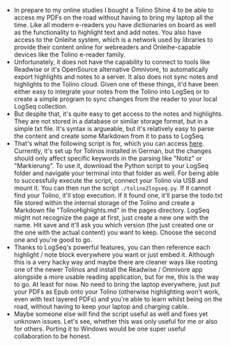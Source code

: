 - In prepare to my online studies I bought a Tolino Shine 4 to be able to access my PDFs on the road without having to bring my laptop all the time. Like all modern e-readers you have dictionaries on board as well as the functionality to highlight text and add notes. You also have access to the Onleihe system, which is a network used by libraries to provide their content online for webreaders and Onleihe-capable devices like the Tolino e-reader family.
- Unfortunately, it does not have the capability to connect to tools like Readwise or it's OpenSource alternative Omnivore, to automatically export highlights and notes to a server. It also does not sync notes and highlights to the Tolino cloud. Given one of these things, it'd have been either easy to integrate your notes from the Tolino into LogSeq or to create a simple program to sync changes from the reader to your local LogSeq collection.
- But despite that, it's quite easy to get access to the notes and highlights. They are not stored in a database or similar storage format, but in a simple txt file. It's syntax is argueable, but it's relatively easy to parse the content and create some Markdown from it to pass to LogSeq.
- That's what the following script is for, which you can access [here](https://github.com/js-on/tolino2logseq). Currently, it's set up for Tolinos installed in German, but the changes should only affect specific keywords in the parsing like "Notiz" or "Markierung". To use it, download the Python script to your LogSeq folder and navigate your terminal into that folder as well. For being able to successfully execute the script, connect your Tolino via USB and mount it. You can then run the script `./tolino2logseq.py`. If it cannot find your Tolino, it'll stop execution. If it found one, it'll parse the todo.txt file stored within the internal storage of the Tolino and create a Markdown file "TolinoHighlights.md" in the pages directory. LogSeq might not recognize the page at first, just create a new one with the name. Hit save and it'll ask you which version (the just created one or the one with the actual content) you want to keep. Choose the second one and you're good to go.
- Thanks to LogSeq's powerful features, you can then reference each highlight / note block everywhere you want or just embed it. Although this is a very hacky way and maybe there are cleaner ways like rooting one of the newer Tolinos and install the Readwise / Omnivore app alongside a more usable reading application, but for me, this is the way to go. At least for now. No need to bring the laptop everywhere, just put your PDFs as Epub onto your Tolino (otherwise highlighting won't work, even with text layered PDFs) and you're able to learn whilst being on the road, without having to keep your laptop and charging cable.
- Maybe someone else will find the script useful as well and fixes yet unknown issues. Let's see, whether this was only useful for me or also for others. Porting it to Windows would be one super useful collaboration to be honest.